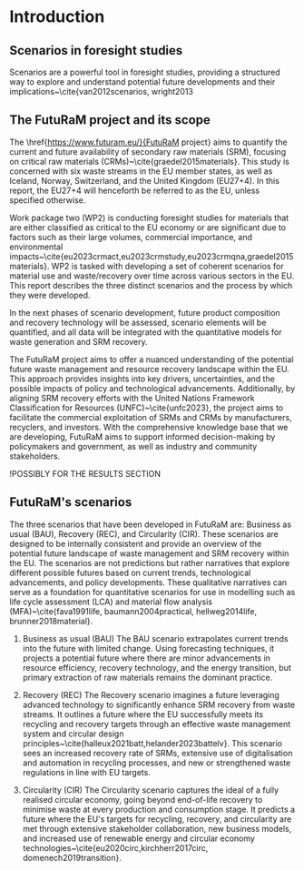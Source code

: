 # Introduction

## Scenarios in foresight studies
Scenarios are a powerful tool in foresight studies, providing a structured way to explore and understand potential future developments and their implications~\cite{van2012scenarios, wright2013


## The FutuRaM project and its scope

The \href{https://www.futuram.eu/}{FutuRaM project} aims to quantify the current and future availability of secondary raw materials (SRM), focusing on critical raw materials (CRMs)~\cite{graedel2015materials}. This study is concerned with six waste streams in the EU member states, as well as Iceland, Norway, Switzerland, and the United Kingdom (EU27+4). In this report, the EU27+4 will henceforth be referred to as the EU, unless specified otherwise.

Work package two (WP2) is conducting foresight studies for materials that are either classified as critical to the EU economy or are significant due to factors such as their large volumes, commercial importance, and environmental impacts~\cite{eu2023crmact,eu2023crmstudy,eu2023crmqna,graedel2015materials}. WP2 is tasked with developing a set of coherent scenarios for material use and waste/recovery over time across various sectors in the EU. This report describes the three distinct scenarios and the process by which they were developed.

In the next phases of scenario development, future product composition and recovery technology will be assessed, scenario elements will be quantified, and all data will be integrated with the quantitative models for waste generation and SRM recovery.

The FutuRaM project aims to offer a nuanced understanding of the potential future waste management and resource recovery landscape within the EU. This approach provides insights into key drivers, uncertainties, and the possible impacts of policy and technological advancements. Additionally, by aligning SRM recovery efforts with the United Nations Framework Classification for Resources (UNFC)~\cite{unfc2023}, the project aims to facilitate the commercial exploitation of SRMs and CRMs by manufacturers, recyclers, and investors. With the comprehensive knowledge base that we are developing, FutuRaM aims to support informed decision-making by policymakers and government, as well as industry and community stakeholders.

!POSSIBLY FOR THE RESULTS SECTION

## FutuRaM's scenarios
The three scenarios that have been developed in FutuRaM are:  Business as usual (BAU), Recovery (REC), and Circularity (CIR). These scenarios are designed to be internally consistent and provide an overview of the potential future landscape of waste management and SRM recovery within the EU. The scenarios are not predictions but rather narratives that explore different possible futures based on current trends, technological advancements, and policy developments. These qualitative narratives can serve as a foundation for quantitative scenarios for use in modelling such as life cycle assessment (LCA) and material flow analysis (MFA)~\cite{fava1991life, baumann2004practical, hellweg2014life, brunner2018material}.


1. Business as usual (BAU)
    The BAU scenario extrapolates current trends into the future with limited change. Using forecasting techniques, it projects a potential future where there are minor advancements in resource efficiency, recovery technology, and the energy transition, but primary extraction of raw materials remains the dominant practice.

2. Recovery (REC)
    The Recovery scenario imagines a future leveraging advanced technology to significantly enhance SRM recovery from waste streams. It outlines a future where the EU successfully meets its recycling and recovery targets through an effective waste management system and circular design principles~\cite{halleux2021batt,helander2023battelv}. This scenario sees an increased recovery rate of SRMs, extensive use of digitalisation and automation in recycling processes, and new or strengthened waste regulations in line with EU targets.

3. Circularity (CIR)
    The Circularity scenario captures the ideal of a fully realised circular economy, going beyond end-of-life recovery to minimise waste at every production and consumption stage. It predicts a future where the EU's targets for recycling, recovery, and circularity are met through extensive stakeholder collaboration, new business models, and increased use of renewable energy and circular economy technologies~\cite{eu2020circ,kirchherr2017circ, domenech2019transition}.
